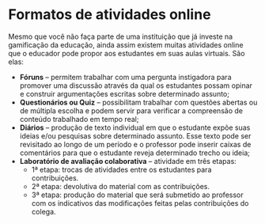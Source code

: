# Formatos de atividades online

Mesmo que você não faça parte de uma instituição que já investe na gamificação da educação, ainda assim existem muitas atividades online que o educador pode propor aos estudantes em suas aulas virtuais. São elas:

* **Fóruns** – permitem trabalhar com uma pergunta instigadora para promover uma discussão através da qual os estudantes possam opinar e construir argumentações escritas sobre determinado assunto;
* **Questionários ou Quiz** – possibilitam trabalhar com questões abertas ou de múltipla escolha e podem servir para verificar a compreensão de conteúdo trabalhado em tempo real; 
* **Diários** – produção de texto individual em que o estudante expõe suas ideias e/ou pesquisas sobre determinado assunto. Esse texto pode ser revisitado ao longo de um período e o professor pode inserir caixas de comentários para que o estudante reveja determinado trecho ou ideia;
* **Laboratório de avaliação colaborativa** – atividade em três etapas: 
  * 1ª etapa: trocas de atividades entre os estudantes para contribuições. 
  * 2ª etapa: devolutiva do material com as contribuições. 
  * 3ª etapa: produção do material que será submetido ao professor com os indicativos das  modificações feitas pelas contribuições do colega.

